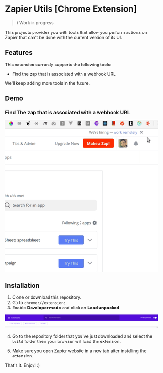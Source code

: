 # Zapier Utils [Chrome Extension]

> ℹ Work in progress

This projects provides you with tools that allow you perform actions on Zapier that can't be done with the current version of its UI.

## Features

This extension currently supports the following tools:

- Find the zap that is associated with a webhook URL.

We'll keep adding more tools in the future.

## Demo

### Find The zap that is associated with a webhook URL

![](images/findZapByWebhookUrl.gif)

## Installation

1. Clone or download this repository.
2. Go to `chrome://extensions`.
3. Enable **Developer mode** and click on **Load unpacked**

![](images/extensions.png)

4. Go to the repository folder that you've just downloaded and select the `build` folder then your browser will load the extension.

5. Make sure you open Zapier website in a new tab after installing the extension.

That's it. Enjoy! :)
